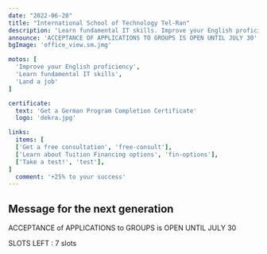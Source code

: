```yaml
---
date: "2022-06-20"
title: "International School of Technology Tel-Ran"
description: 'Learn fundamental IT skills. Improve your English proficiency. Land a job.'
announce: 'ACCEPTANCE OF APPLICATIONS TO GROUPS IS OPEN UNTIL JULY 30'
bgImage: 'office_view.sm.jmg'

motos: [
  'Improve your English proficiency',
  'Learn fundamental IT skills',
  'Land a job'
]

certificate:
  text: 'Get a German Program Completion Certificate'
  logo: 'dekra.jpg'

links:
  items: [
  ['Get a free consultation', 'free-consult'],
  ['Learn about Tuition Financing options', 'fin-options'],
  ['Take a test!', 'test'],
]
  comment: '+25% to your success'
---
```


## Message for the next generation

ACCEPTANCE of APPLICATIONS to GROUPS is OPEN UNTIL JULY 30

SLOTS LEFT : 7 slots
